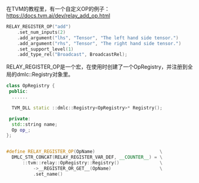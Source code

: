 
在TVM的教程里，有一个自定义OP的例子：
https://docs.tvm.ai/dev/relay_add_op.html

```c++
RELAY_REGISTER_OP("add")
    .set_num_inputs(2)
    .add_argument("lhs", "Tensor", "The left hand side tensor.")
    .add_argument("rhs", "Tensor", "The right hand side tensor.")
    .set_support_level(1)
    .add_type_rel("Broadcast", BroadcastRel);
```

RELAY_REGISTER_OP是一个宏，在使用时创建了一个OpRegistry，并注册到全局的dmlc::Registry对象里。

```c++
class OpRegistry {
 public:
  ......

  TVM_DLL static ::dmlc::Registry<OpRegistry>* Registry();

 private:
  std::string name;
  Op op_;
};


#define RELAY_REGISTER_OP(OpName)                        \
  DMLC_STR_CONCAT(RELAY_REGISTER_VAR_DEF, __COUNTER__) = \
      ::tvm::relay::OpRegistry::Registry()               \
          ->__REGISTER_OR_GET__(OpName)                  \
          .set_name()
```

